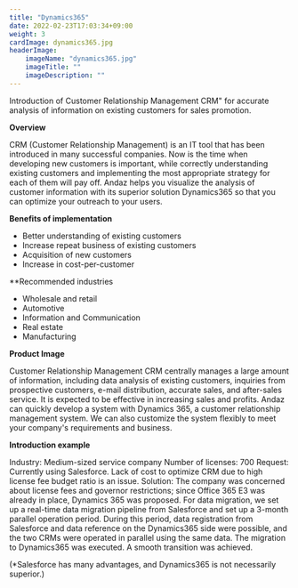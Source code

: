 ```yaml
---
title: "Dynamics365"
date: 2022-02-23T17:03:34+09:00
weight: 3
cardImage: dynamics365.jpg
headerImage:
    imageName: "dynamics365.jpg"
    imageTitle: ""
    imageDescription: ""
---
```


Introduction of Customer Relationship Management CRM" for accurate analysis of information on existing customers for sales promotion.

**Overview**

CRM (Customer Relationship Management) is an IT tool that has been introduced in many successful companies. Now is the time when developing new customers is important, while correctly understanding existing customers and implementing the most appropriate strategy for each of them will pay off. Andaz helps you visualize the analysis of customer information with its superior solution Dynamics365 so that you can optimize your outreach to your users.

**Benefits of implementation**

- Better understanding of existing customers
- Increase repeat business of existing customers
- Acquisition of new customers
- Increase in cost-per-customer

**Recommended industries

- Wholesale and retail
- Automotive
- Information and Communication
- Real estate
- Manufacturing

**Product Image**

Customer Relationship Management CRM centrally manages a large amount of information, including data analysis of existing customers, inquiries from prospective customers, e-mail distribution, accurate sales, and after-sales service. It is expected to be effective in increasing sales and profits. Andaz can quickly develop a system with Dynamics 365, a customer relationship management system. We can also customize the system flexibly to meet your company's requirements and business.

**Introduction example**

Industry: Medium-sized service company
Number of licenses: 700
Request: Currently using Salesforce. Lack of cost to optimize CRM due to high license fee budget ratio is an issue.
Solution: The company was concerned about license fees and governor restrictions; since Office 365 E3 was already in place, Dynamics 365 was proposed. For data migration, we set up a real-time data migration pipeline from Salesforce and set up a 3-month parallel operation period. During this period, data registration from Salesforce and data reference on the Dynamics365 side were possible, and the two CRMs were operated in parallel using the same data. The migration to Dynamics365 was executed. A smooth transition was achieved.

(*Salesforce has many advantages, and Dynamics365 is not necessarily superior.)